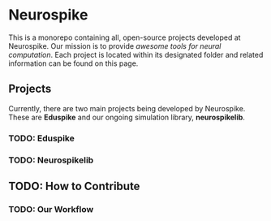 # Neurospike

This is a monorepo containing all, open-source projects developed at Neurospike. Our mission is to provide *awesome tools for neural computation*. Each project is located within its designated folder and related information can be found on this page.

## Projects

Currently, there are two main projects being developed by Neurospike. These are **Eduspike** and our ongoing simulation library, **neurospikelib**.

### TODO: Eduspike


### TODO: Neurospikelib

## TODO: How to Contribute

### TODO: Our Workflow